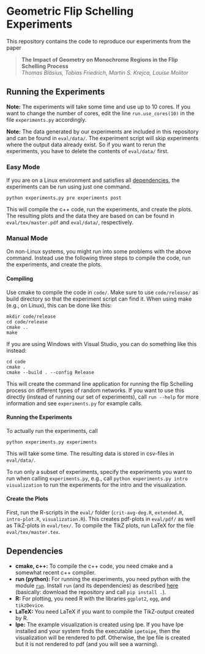 # Geometric Flip Schelling Experiments #

This repository contains the code to reproduce our experiments from
the paper

> **The Impact of Geometry on Monochrome Regions in the Flip Schelling
> Process**  
> *Thomas Bläsius, Tobias Friedrich, Martin S. Krejca, Louise Molitor*

## Running the Experiments ##

**Note:** The experiments will take some time and use up to 10 cores. If
you want to change the number of cores, edit the line
`run.use_cores(10)` in the file `experiments.py` accordingly.

**Note:** The data generated by our experiments are included in this
repository and can be found in `eval/data/`.  The experiment script
will skip experiments where the output data already exist.  So if you
want to rerun the experiments, you have to delete the contents of
`eval/data/` first.

### Easy Mode ###

If you are on a Linux environment and satisfies all
[dependencies](#dependencies), the experiments can be run using just
one command.

```console
python experiments.py pre experiments post
```

This will compile the c++ code, run the experiments, and create the
plots.  The resulting plots and the data they are based on can be
found in `eval/tex/master.pdf` and `eval/data/`, respectively.

### Manual Mode ###

On non-Linux systems, you might run into some problems with the above
command.  Instead use the following three steps to compile the code,
run the experiments, and create the plots.

#### Compiling ####

Use cmake to compile the code in `code/`.  Make sure to use
`code/release/` as build directory so that the experiment script can
find it.  When using make (e.g., on Linux), this can be done like
this:

```console
mkdir code/release
cd code/release
cmake ..
make
```

If you are using Windows with Visual Studio, you can do something like
this instead:

```console
cd code
cmake .
cmake --build . --config Release
```

This will create the command line application for running the flip
Schelling process on different types of random networks.  If you want
to use this directly (instead of running our set of experiments), call
`run --help` for more information and see `experiments.py` for example
calls.

#### Running the Experiments ####

To actually run the experiments, call 

```console
python experiments.py experiments
```

This will take some time.  The resulting data is stored
in csv-files in `eval/data/`.

To run only a subset of experiments, specify the experiments you want
to run when calling `experiments.py`, e.g., call `python
experiments.py intro visualization` to run the experiments for the
intro and the visualization.

#### Create the Plots ####

First, run the R-scripts in the `eval/` folder (`crit-avg-deg.R`,
`extended.R`, `intro-plot.R`, `visualization.R`).  This creates
pdf-plots in `eval/pdf/` as well as TikZ-plots in `eval/tex/`.  To
compile the TikZ plots, run LaTeX for the file `eval/tex/master.tex`.

## Dependencies ##

  * **cmake, c++:** To compile the c++ code, you need cmake and a
    somewhat recent c++ compiler.
  * **run (python):** For running the experiments, you need python
    with the module [`run`](https://github.com/thobl/run).  Install
    `run` (and its dependencies) as described
    [here](https://github.com/thobl/run#installation) (basically:
    download the repository and call `pip install .`).
  * **R:** For plotting, you need R with the libraries `ggplot2`,
    `egg`, and `tikzDevice`.
  * **LaTeX:** You need LaTeX if you want to compile the TikZ-output
    created by R.
  * **Ipe:** The example visualization is created using Ipe.  If you
    have Ipe installed and your system finds the executable
    `ipetoipe`, then the visualization will be rendered to pdf.
    Otherwise, the Ipe file is created but it is not rendered to pdf
    (and you will see a warning).
